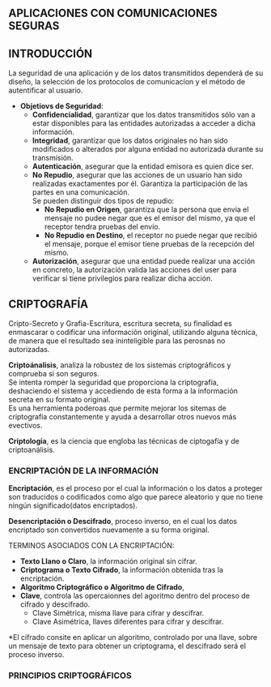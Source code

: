 ## APLICACIONES CON COMUNICACIONES SEGURAS
## INTRODUCCIÓN
La seguridad de una aplicación y de los datos transmitidos dependerá de su diseño, la selección de los protocolos de comunicacíon y el método de autentificar al usuario.
  
* **Objetiovs de Seguridad**:
  * **Confidencialidad**, garantizar que los datos transmitidos sólo van a estar disponibles para las entidades autorizadas a acceder a dicha información.
  * **Integridad**, garantizar que los datos originales no han sido modificados o alterados por alguna entidad no autorizada durante su transmisión.
  * **Autenticación**, asegurar que la entidad emisora es quien dice ser.
  * **No Repudio**, asegurar que las acciones de un usuario han sido realizadas exactamentes por él. Garantiza la participación de las partes en una comunicación.  
  Se pueden distinguir dos tipos de repudio:
    * **No Repudio en Origen**, garantiza que la persona que envia el mensaje no pudee negar que es el emisor del mismo, ya que el receptor tendra pruebas del envío.
    * **No Repudio en Destino**, el receptor no puede negar que recibió el mensaje, porque el emisor tiene pruebas de la recepción del mismo.
  * **Autorización**, asegurar que una entidad puede realizar una acción en concreto, la autorización valida las acciones del user para verificar si tiene privilegios para realizar dicha acción.
 

## CRIPTOGRAFÍA
Cripto-Secreto y Grafia-Escritura, escritura secreta, su finalidad es enmascarar o codificar una información original, utilizando alguna técnica, de manera que el resultado sea ininteligible para las perosnas no autorizadas.
  
**Criptoánalisis**, analiza la robustez de los sistemas criptográficos y comprueba si son seguros.  
Se intenta romper la seguridad que proporciona la criptografía, deshaciendo el sistema y accediendo de esta forma a la información secreta en su formato original.  
Es una herramienta poderoas que permite mejorar los sitemas de criptografía constantemente y ayuda a desarrollar otros nuevos más evectivos.  
  
**Criptologia**, es la ciencia que engloba las técnicas de ciptogafía y de criptoanálisis.
  
### ENCRIPTACIÓN DE LA INFORMACIÓN
**Encriptación**, es el proceso por el cual la información o los datos a proteger son traducidos o codificados como algo que parece aleatorio y que no tiene ningún significado(datos encriptados).
  
**Desencriptación o Descifrado**, proceso inverso, en el cual los datos encriptado son convertidos nuevamente a su forma original.
  
TERMINOS ASOCIADOS CON LA ENCRIPTACIÓN:
  - **Texto Llano o Claro**, la información original sin cifrar.
  - **Criptograma o Texto Cifrado**, la información obtenida tras la encriptación.
  - **Algoritmo Criptográfico o Algoritmo de Cifrado**,
  - **Clave**, controla las opercaionnes del agoritmo dentro del proceso de cifrado y descifrado.
    - Clave Simétrica, misma llave para cifrar y descifrar.
    - Clave Asimétrica, llaves diferentes para cifrar y descifrar.
  
*El cifrado consite en aplicar un algoritmo, controlado por una llave, sobre un mensaje de texto para obtener un criptograma, el descifrado será el proceso inverso.


### PRINCIPIOS CRIPTOGRÁFICOS



















